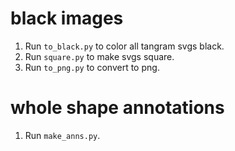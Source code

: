 # black images
1. Run `to_black.py` to color all tangram svgs black.
2. Run `square.py` to make svgs square.
3. Run `to_png.py` to convert to png.

# whole shape annotations
1. Run `make_anns.py`.